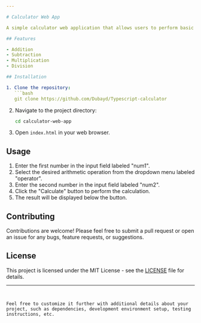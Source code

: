 ```yaml
---

# Calculator Web App

A simple calculator web application that allows users to perform basic arithmetic operations.

## Features

- Addition
- Subtraction
- Multiplication
- Division

## Installation

1. Clone the repository:
   ```bash
   git clone https://github.com/Dubayd/Typescript-calculator
   ```

2. Navigate to the project directory:
   ```bash
   cd calculator-web-app
   ```

3. Open `index.html` in your web browser.

## Usage

1. Enter the first number in the input field labeled "num1".
2. Select the desired arithmetic operation from the dropdown menu labeled "operator".
3. Enter the second number in the input field labeled "num2".
4. Click the "Calculate" button to perform the calculation.
5. The result will be displayed below the button.

## Contributing

Contributions are welcome! Please feel free to submit a pull request or open an issue for any bugs, feature requests, or suggestions.

## License

This project is licensed under the MIT License - see the [LICENSE](LICENSE) file for details.

---
```


Feel free to customize it further with additional details about your project, such as dependencies, development environment setup, testing instructions, etc.